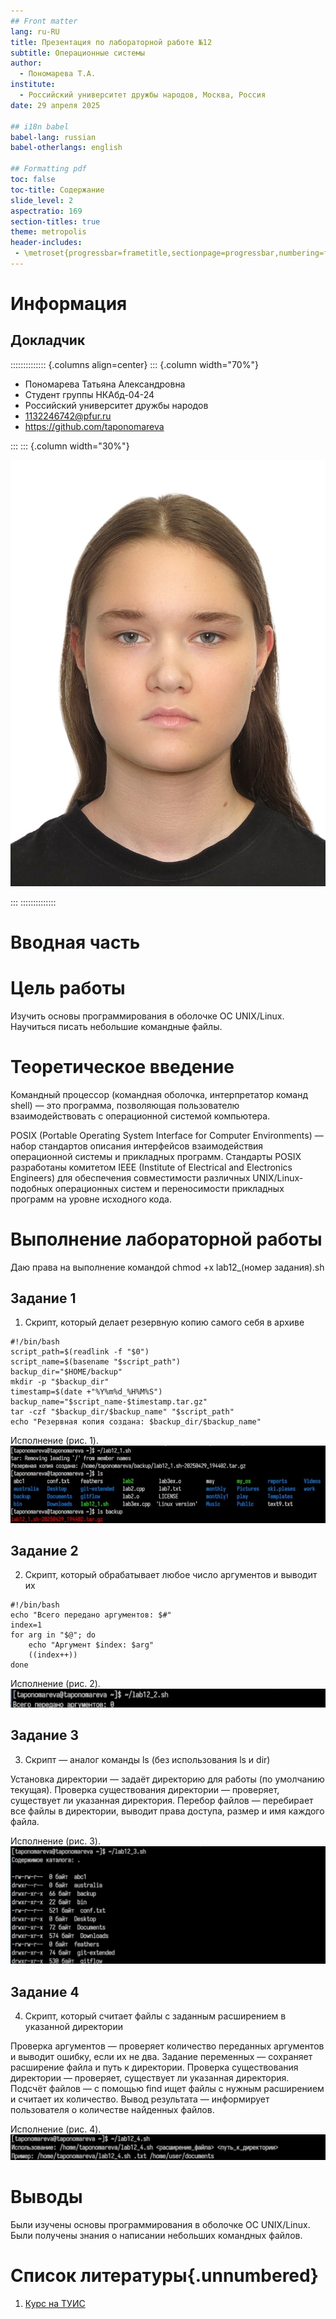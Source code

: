 ```yaml
---
## Front matter
lang: ru-RU
title: Презентация по лабораторной работе №12
subtitle: Операционные системы
author:
  - Пономарева Т.А.
institute:
  - Российский университет дружбы народов, Москва, Россия
date: 29 апреля 2025

## i18n babel
babel-lang: russian
babel-otherlangs: english

## Formatting pdf
toc: false
toc-title: Содержание
slide_level: 2
aspectratio: 169
section-titles: true
theme: metropolis
header-includes:
 - \metroset{progressbar=frametitle,sectionpage=progressbar,numbering=fraction}
---
```


# Информация

## Докладчик

:::::::::::::: {.columns align=center}
::: {.column width="70%"}

  * Пономарева Татьяна Александровна
  * Студент группы НКАбд-04-24
  * Российский университет дружбы народов
  * [1132246742@pfur.ru](mailto:1132246742@pfur.ru)
  * <https://github.com/taponomareva>

:::
::: {.column width="30%"}

![](./image/photo.jpg)

:::
::::::::::::::

# Вводная часть

# Цель работы

Изучить основы программирования в оболочке ОС UNIX/Linux. Научиться писать небольшие командные файлы.

# Теоретическое введение

Командный процессор (командная оболочка, интерпретатор команд shell) — это программа, позволяющая пользователю взаимодействовать с операционной системой компьютера.

POSIX (Portable Operating System Interface for Computer Environments) — набор стандартов описания интерфейсов взаимодействия операционной системы и прикладных программ. Стандарты POSIX разработаны комитетом IEEE (Institute of Electrical and Electronics Engineers) для обеспечения совместимости различных UNIX/Linux-подобных операционных систем и переносимости прикладных программ на уровне исходного кода.

# Выполнение лабораторной работы

Даю права на выполнение командой chmod +x lab12_(номер задания).sh

## Задание 1

1. Скрипт, который делает резервную копию самого себя в архиве

```
#!/bin/bash
script_path=$(readlink -f "$0")
script_name=$(basename "$script_path")
backup_dir="$HOME/backup"
mkdir -p "$backup_dir"
timestamp=$(date +"%Y%m%d_%H%M%S")
backup_name="$script_name-$timestamp.tar.gz"
tar -czf "$backup_dir/$backup_name" "$script_path"
echo "Резервная копия создана: $backup_dir/$backup_name"
```
Исполнение (рис. 1).
![Исполнение 1](image/im1.jpg)

## Задание 2

2. Скрипт, который обрабатывает любое число аргументов и выводит их
```
#!/bin/bash
echo "Всего передано аргументов: $#"
index=1
for arg in "$@"; do
    echo "Аргумент $index: $arg"
    ((index++))
done
```
Исполнение (рис. 2).
![Исполнение 2](image/im2.jpg)

## Задание 3

3. Скрипт — аналог команды ls (без использования ls и dir)

Установка директории — задаёт директорию для работы (по умолчанию текущая).
Проверка существования директории — проверяет, существует ли указанная директория.
Перебор файлов — перебирает все файлы в директории, выводит права доступа, размер и имя каждого файла.

Исполнение (рис. 3).
![Исполнение 3](image/im3.jpg)

## Задание 4

4. Скрипт, который считает файлы с заданным расширением в указанной директории

Проверка аргументов — проверяет количество переданных аргументов и выводит ошибку, если их не два.
Задание переменных — сохраняет расширение файла и путь к директории.
Проверка существования директории — проверяет, существует ли указанная директория.
Подсчёт файлов — с помощью find ищет файлы с нужным расширением и считает их количество.
Вывод результата — информирует пользователя о количестве найденных файлов.

Исполнение (рис. 4).
![Исполнение 4](image/im4.jpg)

# Выводы

Были изучены основы программирования в оболочке ОС UNIX/Linux. Были получены знания о написании небольших командных файлов.


# Список литературы{.unnumbered}

1. [Курс на ТУИС](https://esystem.rudn.ru/course/view.php?id=113)
